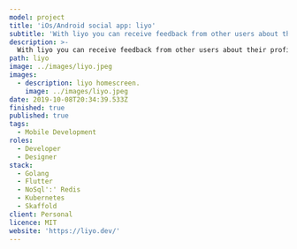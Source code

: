 ```yaml
---
model: project
title: 'iOs/Android social app: liyo'
subtitle: 'With liyo you can receive feedback from other users about their profile pictures.'
description: >-
  With liyo you can receive feedback from other users about their profile pictures.
path: liyo
image: ../images/liyo.jpeg
images:
  - description: liyo homescreen.
    image: ../images/liyo.jpeg
date: 2019-10-08T20:34:39.533Z
finished: true
published: true
tags:
  - Mobile Development
roles:
  - Developer
  - Designer
stack:
  - Golang
  - Flutter
  - NoSql':' Redis
  - Kubernetes
  - Skaffold
client: Personal
licence: MIT
website: 'https://liyo.dev/'
---
```



